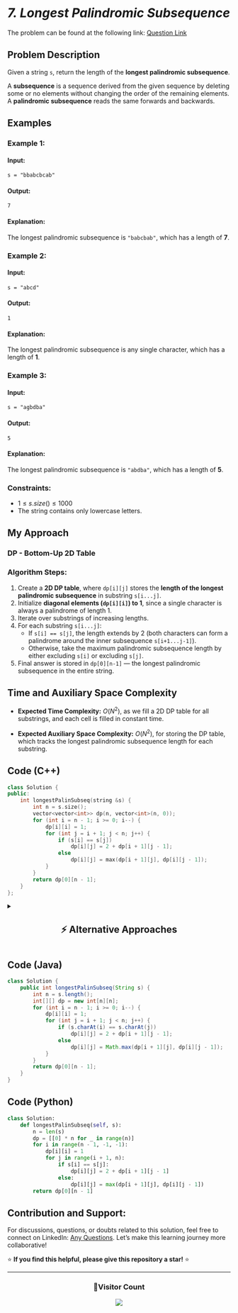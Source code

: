 # *7. Longest Palindromic Subsequence*  

The problem can be found at the following link: [Question Link](https://www.geeksforgeeks.org/problems/longest-palindromic-subsequence-1612327878/1)  

## **Problem Description**  

Given a string `s`, return the length of the **longest palindromic subsequence**.

A **subsequence** is a sequence derived from the given sequence by deleting some or no elements without changing the order of the remaining elements.  
A **palindromic subsequence** reads the same forwards and backwards.

## **Examples**

### **Example 1:**  
#### **Input:**  
`s = "bbabcbcab"`

#### **Output:**  
`7`

#### **Explanation:**  
The longest palindromic subsequence is `"babcbab"`, which has a length of **7**.


### **Example 2:**  
#### **Input:**  
`s = "abcd"`

#### **Output:**  
`1`

#### **Explanation:**  
The longest palindromic subsequence is any single character, which has a length of **1**.


### **Example 3:**  
#### **Input:**  
`s = "agbdba"`

#### **Output:**  
`5`

#### **Explanation:**  
The longest palindromic subsequence is `"abdba"`, which has a length of **5**.


### **Constraints:**  
- $1 \leq s.size() \leq 1000$
- The string contains only lowercase letters.


## **My Approach**

### **DP - Bottom-Up 2D Table**

### **Algorithm Steps:**
1. Create a **2D DP table**, where `dp[i][j]` stores the **length of the longest palindromic subsequence** in substring `s[i...j]`.
2. Initialize **diagonal elements (`dp[i][i]`) to 1**, since a single character is always a palindrome of length 1.
3. Iterate over substrings of increasing lengths.
4. For each substring `s[i...j]`:
   - If `s[i] == s[j]`, the length extends by 2 (both characters can form a palindrome around the inner subsequence `s[i+1...j-1]`).
   - Otherwise, take the maximum palindromic subsequence length by either excluding `s[i]` or excluding `s[j]`.
5. Final answer is stored in `dp[0][n-1]` — the longest palindromic subsequence in the entire string.


## **Time and Auxiliary Space Complexity**

- **Expected Time Complexity:** $O(N^2)$, as we fill a 2D DP table for all substrings, and each cell is filled in constant time.

- **Expected Auxiliary Space Complexity:** $O(N^2)$, for storing the DP table, which tracks the longest palindromic subsequence length for each substring.


## **Code (C++)**

```cpp
class Solution {
public:
    int longestPalinSubseq(string &s) {
        int n = s.size();
        vector<vector<int>> dp(n, vector<int>(n, 0));
        for (int i = n - 1; i >= 0; i--) {
            dp[i][i] = 1;
            for (int j = i + 1; j < n; j++) {
                if (s[i] == s[j]) 
                    dp[i][j] = 2 + dp[i + 1][j - 1];
                else 
                    dp[i][j] = max(dp[i + 1][j], dp[i][j - 1]);
            }
        }
        return dp[0][n - 1];
    }
};
```


<details>
<summary><h2 align="center">⚡ Alternative Approaches</h2></summary>

## **2️⃣ Space Optimized Dynamic Programming (O(N²) Time, O(N) Space)**

### **Algorithm Steps:**  
- We only need the **current and previous rows**, so the 2D table can be reduced to **two 1D arrays**.
- Iterate over `i` (backwards) and `j` (forwards), and fill only the current row using the previous row.
- This reduces space from **O(N²)** to **O(N)**.

```cpp
class Solution {
public:
    int longestPalinSubseq(string &s) {
        int n = s.size();
        vector<int> prev(n + 1, 0), curr(n + 1, 0);
        for (int i = 1; i <= n; ++i) {
            for (int j = 1; j <= n; ++j) {
                if (s[i - 1] == s[n - j]) 
                    curr[j] = 1 + prev[j - 1];
                else 
                    curr[j] = max(prev[j], curr[j - 1]);
            }
            swap(prev, curr);
        }
        return prev[n];
    }
};
```


## **3️⃣ Recursive + Memoization (O(N²) Time, O(N²) Space)**

### **Algorithm Steps:**  
- Use **recursive DFS with memoization**.
- If characters match, extend the palindrome.
- Otherwise, check both possibilities (exclude either character).
- Cache results to avoid redundant work.

```cpp
class Solution {
public:
    int helper(string &s, int i, int j, vector<vector<int>> &dp) {
        if (i > j) return 0;
        if (i == j) return 1;
        if (dp[i][j] != -1) return dp[i][j];
        if (s[i] == s[j]) 
            return dp[i][j] = 2 + helper(s, i + 1, j - 1, dp);
        return dp[i][j] = max(helper(s, i + 1, j, dp), helper(s, i, j - 1, dp));
    }

    int longestPalinSubseq(string &s) {
        int n = s.size();
        vector<vector<int>> dp(n, vector<int>(n, -1));
        return helper(s, 0, n - 1, dp);
    }
};
```


## 📊 **Comparison of Approaches**

| **Approach**                        | ⏱️ **Time Complexity** | 🗂️ **Space Complexity** | ✅ **Pros**                         | ⚠️ **Cons**                        |
|-------------------------------------|----------------------|-------------------|------------------------------|------------------------------|
| **2D DP Table**                     | 🟡 O(N²)              | 🔴 O(N²)            | Simple & intuitive             | High space usage              |
| **Space Optimized 1D DP**           | 🟡 O(N²)              | 🟢 O(N)              | Lower space                    | Slightly trickier to implement |
| **Recursive + Memoization**         | 🟡 O(N²)              | 🔴 O(N²)            | Natural recursive logic        | Recursion overhead             |


## 💡 **Best Choice?**

- ✅ **For balanced space and time:** Use **Space Optimized 1D DP**.
- ✅ **For simplicity and clarity:** Use **2D DP Table**.
- ✅ **For recursive enthusiasts:** Use **Recursive + Memoization**.

</details>


## **Code (Java)**

```java
class Solution {
    public int longestPalinSubseq(String s) {
        int n = s.length();
        int[][] dp = new int[n][n];
        for (int i = n - 1; i >= 0; i--) {
            dp[i][i] = 1;
            for (int j = i + 1; j < n; j++) {
                if (s.charAt(i) == s.charAt(j)) 
                    dp[i][j] = 2 + dp[i + 1][j - 1];
                else 
                    dp[i][j] = Math.max(dp[i + 1][j], dp[i][j - 1]);
            }
        }
        return dp[0][n - 1];
    }
}
```


## **Code (Python)**

```python
class Solution:
    def longestPalinSubseq(self, s):
        n = len(s)
        dp = [[0] * n for _ in range(n)]
        for i in range(n - 1, -1, -1):
            dp[i][i] = 1
            for j in range(i + 1, n):
                if s[i] == s[j]:
                    dp[i][j] = 2 + dp[i + 1][j - 1]
                else:
                    dp[i][j] = max(dp[i + 1][j], dp[i][j - 1])
        return dp[0][n - 1]
```

## **Contribution and Support:**

For discussions, questions, or doubts related to this solution, feel free to connect on LinkedIn: [Any Questions](https://www.linkedin.com/in/het-patel-8b110525a/). Let’s make this learning journey more collaborative!  

⭐ **If you find this helpful, please give this repository a star!** ⭐  

--- 

<div align="center">
  <h3><b>📍Visitor Count</b></h3>
</div>

<p align="center">
  <img src="https://profile-counter.glitch.me/Hunterdii/count.svg" />
</p>
